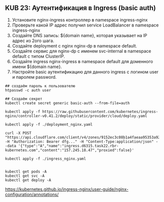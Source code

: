 ## KUB 23: Аутентификация в Ingress (basic auth)

1. Установите nginx-ingress контроллер в namespace ingress-nginx
2. Проверьте какой IP адрес получил service LoadBalancer в namespace ingress-nginx
3. Создайте DNS запись: ${domain name}, которая указывает на IP адрес из 2ого шага.
4. Создайте deployment с nginx nginx-dp в namespace default.
5. Создайте сервис для nginx-dp с именем svc-internal в namespace default с типом ClusterIP.
6. Создайте ingress nginx-ingress в namespace default для доменного имени ${domain name}.
7. Настройте basic аутентификацию для данного ingress с логином user и паролем password.


```
## создаём пароль к пользователю
htpasswd -c auth user

## Создаём секрет
kubectl create secret generic basic-auth --from-file=auth

kubectl apply -f https://raw.githubusercontent.com/kubernetes/ingress-nginx/controller-v0.41.2/deploy/static/provider/cloud/deploy.yaml

kubectl apply -f ./deployment_nginx.yaml

curl -X POST "https://api.cloudflare.com/client/v4/zones/9152ec3c08b1a4faeaa95353a929fcc5/dns_records" -H "Authorization: Bearer dfg..." -H "Content-Type:application/json" --data '{"type":"A","name":"ingress.d6315.task22.rbr-kubernetes.com","content":"157.245.18.47","proxied":false}'

kubectl apply -f ./ingress_nginx.yaml


kubectl get pods -A
kubectl get svc -A
kubectl get deploy -A

```

https://kubernetes.github.io/ingress-nginx/user-guide/nginx-configuration/annotations/

